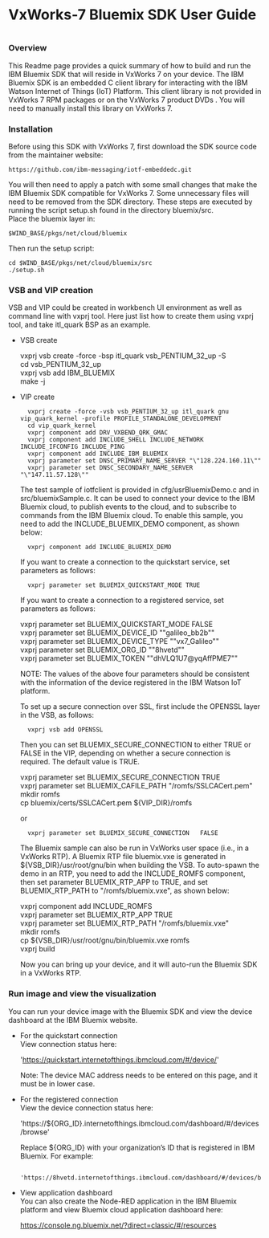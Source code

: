 # ##########################################################
#
# VxWorks-7 Bluemix SDK User Guide
#
# ##########################################################

### Overview

This Readme page provides a quick summary of how to build and run the IBM Bluemix SDK that will reside in VxWorks 7 on your device. The IBM Bluemix SDK is an embedded C client library for interacting with the IBM Watson Internet of Things (IoT) Platform. This client library is not provided in VxWorks 7 RPM packages or on the VxWorks 7 product DVDs . You will need to manually install this library on VxWorks 7.

### Installation

Before using this SDK with VxWorks 7, first download the SDK source code from the maintainer website:

	https://github.com/ibm-messaging/iotf-embeddedc.git

You will then need to apply a patch with some small changes that make the IBM Bluemix SDK compatible for VxWorks 7. Some unnecessary files will need to be removed from the SDK directory. These steps are executed by running the script setup.sh found in the directory bluemix/src.   
Place the bluemix layer in:

	$WIND_BASE/pkgs/net/cloud/bluemix
	
Then run the setup script:

	cd $WIND_BASE/pkgs/net/cloud/bluemix/src 
	./setup.sh 

### VSB and VIP creation

VSB and VIP could be created in workbench UI environment as well as command line with vxprj tool. Here just list how to create them using vxprj tool, and take itl_quark BSP as an example. 

* VSB create     

	vxprj vsb create -force -bsp itl_quark vsb_PENTIUM_32_up -S      
	cd vsb_PENTIUM_32_up      
	vxprj vsb add IBM_BLUEMIX     
	make -j     

* VIP create

		vxprj create -force -vsb vsb_PENTIUM_32_up itl_quark gnu vip_quark_kernel -profile PROFILE_STANDALONE_DEVELOPMENT  
		cd vip_quark_kernel  
		vxprj component add DRV_VXBEND_QRK_GMAC  
		vxprj component add INCLUDE_SHELL INCLUDE_NETWORK INCLUDE_IFCONFIG INCLUDE_PING  
		vxprj component add INCLUDE_IBM_BLUEMIX  
		vxprj parameter set DNSC_PRIMARY_NAME_SERVER "\"128.224.160.11\""  
		vxprj parameter set DNSC_SECONDARY_NAME_SERVER "\"147.11.57.128\""  

    The test sample of iotfclient is provided in cfg/usrBluemixDemo.c and in src/bluemixSample.c. It can be used to connect your device to the IBM Bluemix cloud, to publish events to the cloud, and to subscribe to commands from the IBM Bluemix cloud. To enable this sample, you need to add the INCLUDE_BLUEMIX_DEMO component, as shown below: 
	
        vxprj component add INCLUDE_BLUEMIX_DEMO

    If you want to create a connection to the quickstart service, set parameters as follows:
	
        vxprj parameter set BLUEMIX_QUICKSTART_MODE TRUE

    If you want to create a connection to a registered service, set parameters as follows:  
	
	vxprj parameter set BLUEMIX_QUICKSTART_MODE FALSE  
	vxprj parameter set BLUEMIX_DEVICE_ID "\"galileo_bb2b\""  
	vxprj parameter set BLUEMIX_DEVICE_TYPE "\"vx7_Galileo\""  
	vxprj parameter set BLUEMIX_ORG_ID "\"8hvetd\""  
	vxprj parameter set BLUEMIX_TOKEN "\"dhVLQ1U7@yqAffPME7\""  


    NOTE: The values of the above four parameters should be consistent with the information of the device registered in the IBM Watson IoT platform.  

    To set up a secure connection over SSL, first include the OPENSSL layer in the VSB, as follows:  
	
        vxprj vsb add OPENSSL  
		
    Then you can set BLUEMIX_SECURE_CONNECTION to either TRUE or FALSE in the VIP, depending on whether a secure connection is required. The default value is TRUE.  
	
	vxprj parameter set BLUEMIX_SECURE_CONNECTION TRUE  
	vxprj parameter set BLUEMIX_CAFILE_PATH "/romfs/SSLCACert.pem"   
	mkdir romfs   
	cp bluemix/certs/SSLCACert.pem ${VIP_DIR}/romfs   

    or  
	
        vxprj parameter set BLUEMIX_SECURE_CONNECTION   FALSE  

    The Bluemix sample can also be run in VxWorks user space (i.e., in a VxWorks RTP). A Bluemix RTP file bluemix.vxe is generated in ${VSB_DIR}/usr/root/gnu/bin when building the VSB. To auto-spawn the demo in an RTP, you need to add the INCLUDE_ROMFS component, then set parameter BLUEMIX_RTP_APP to TRUE, and set BLUEMIX_RTP_PATH to "/romfs/bluemix.vxe", as shown below:
	
	vxprj component add INCLUDE_ROMFS  
	vxprj parameter set BLUEMIX_RTP_APP TRUE  
	vxprj parameter set BLUEMIX_RTP_PATH "/romfs/bluemix.vxe"  
	mkdir romfs  
	cp ${VSB_DIR}/usr/root/gnu/bin/bluemix.vxe romfs  
	vxprj build  

    Now you can bring up your device, and it will auto-run the Bluemix SDK in a VxWorks RTP. 

### Run image and view the visualization

You can run your device image with the Bluemix SDK and view the device dashboard at the IBM Bluemix website. 

* For the quickstart connection  
    View connection status here:

	'https://quickstart.internetofthings.ibmcloud.com/#/device/'
	
    Note: The device MAC address needs to be entered on this page, and it must be in lower case. 
	
* For the registered connection  
    View the device connection status here:
	
	'https://${ORG_ID}.internetofthings.ibmcloud.com/dashboard/#/devices/browse'
	
    Replace ${ORG_ID} with your organization’s ID that is registered in IBM Bluemix. For example:
	
    	'https://8hvetd.internetofthings.ibmcloud.com/dashboard/#/devices/browse'

* View application dashboard  
    You can also create the Node-RED application in the IBM Bluemix platform and view Bluemix cloud application dashboard here:
	
	https://console.ng.bluemix.net/?direct=classic/#/resources
